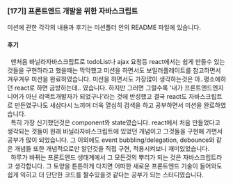 ### [17기] 프론트엔드 개발을 위한 자바스크립트

미션에 관한 각각의 내용과 후기는 미션폴더 안의 README 파일에 있습니다.

#### 후기

  &nbsp;  맨처음 바닐라자바스크립트로 todoList나 ajax 요청등 react에서는 쉽게 만들수 있는 것들을 구현하라고 했을때는 막막했고 미션을 하면서도 보일러플레이트를 참고하면서 겨우겨우 미션을 완료하였습니다. 미션을 하면서도 가장많이 생각하는것은 아..평소에하던 react로 하면 금방하는데.. 였습니다. 하지만 그러면 그럴수록 '내가 프론트엔드엔지니어가 아닌 리액트개발자가 되었구나'라는 것에 반성했고
결국 react도 자바스크립트로 만든였구나도 새삼다시 느끼며 더욱 열심히 검색을 하고 공부하면서 미션을 완료하였습니다.</br>
 &nbsp; 특히 가장 신기했던것은 component와 state였습니다. react에서 처음 만들었다고 생각되는 것들이 원래 바닐라자바스크립트에 있었던 개념이고 그것들을 구현해 가면서 공부가 많이 되었습니다. 그 이외에도 event bubbling/delegation, debounce와 같은 개념들 또한 개념적으로만 알던것을 직접 구현, 적용시켜보니 재미있었습니다. </br>
&nbsp; 하루가 바뀌는 프론트엔드 생태계에서 그 모든것의 뿌리가 되는 것은 자바스크립트라고 생각합니다. 그 토양을 튼튼하게 다지면 어떠한 새로운 프론트엔드 기술이 들어와도 쉽게 익히고 더 단단한 코드를 짤수있을것 같다는 공부가 되는 스터디였습니다.

